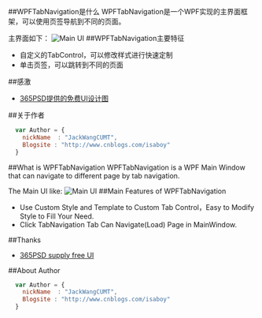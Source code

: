 ##WPFTabNavigation是什么
WPFTabNavigation是一个WPF实现的主界面框架，可以使用页签导航到不同的页面。

主界面如下：
![Main UI](http://images.cnblogs.com/cnblogs_com/isaboy/751632/o_MainForm.jpg)
##WPFTabNavigation主要特征
* 自定义的TabControl，可以修改样式进行快速定制
* 单击页签，可以跳转到不同的页面


##感激
* [365PSD提供的免费UI设计图](http://www.365PSD.com/) 


##关于作者
```javascript
  var Author = {
    nickName  : "JackWangCUMT",
    Blogsite : "http://www.cnblogs.com/isaboy"
  }
```
##What is WPFTabNavigation
WPFTabNavigation is a WPF Main Window that can navigate to different page by tab navigation.

The Main UI like:
![Main UI](http://images.cnblogs.com/cnblogs_com/isaboy/751632/o_MainForm.jpg)
##Main Features of WPFTabNavigation
* Use Custom Style and Template to Custom Tab Control，Easy to Modify Style to Fill Your Need.
* Click TabNavigation Tab Can Navigate(Load) Page in MainWindow.


##Thanks
* [365PSD supply free UI](http://www.365PSD.com/) 

##About Author
```javascript
  var Author = {
    nickName  : "JackWangCUMT",
    Blogsite : "http://www.cnblogs.com/isaboy"
  }


